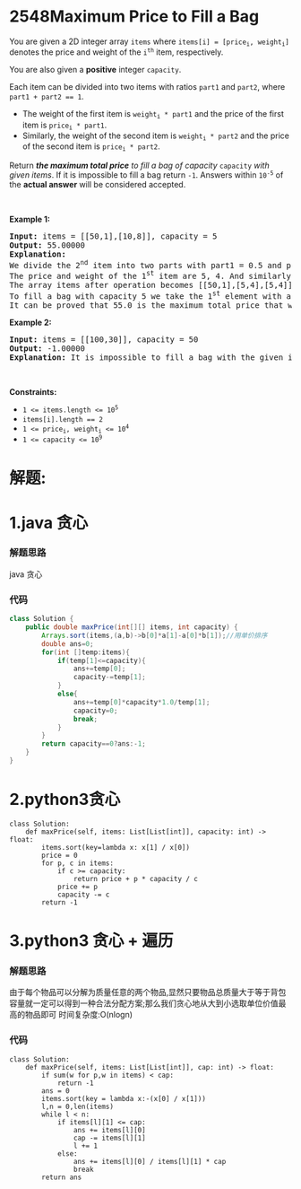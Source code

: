 # 2548Maximum Price to Fill a Bag
<p>You are given a 2D integer array <code>items</code> where <code>items[i] = [price<sub>i</sub>, weight<sub>i</sub>]</code> denotes the price and weight of the <code>i<sup>th</sup></code> item, respectively.</p>

<p>You are also given a <strong>positive</strong> integer <code>capacity</code>.</p>

<p>Each item can be divided into two items with ratios <code>part1</code> and <code>part2</code>, where <code>part1 + part2 == 1</code>.</p>

<ul>
	<li>The weight of the first item is <code>weight<sub>i</sub> * part1</code> and the price of the first item is <code>price<sub>i</sub> * part1</code>.</li>
	<li>Similarly, the weight of the second item is <code>weight<sub>i</sub> * part2</code> and the price of the second item is <code>price<sub>i</sub> * part2</code>.</li>
</ul>

<p>Return <em><strong>the maximum total price</strong> to fill a bag of capacity</em> <code>capacity</code> <em>with given items</em>. If it is impossible to fill a bag return <code>-1</code>. Answers within <code>10<sup>-5</sup></code> of the <strong>actual answer</strong> will be considered accepted.</p>

<p>&nbsp;</p>
<p><strong class="example">Example 1:</strong></p>

<pre>
<strong>Input:</strong> items = [[50,1],[10,8]], capacity = 5
<strong>Output:</strong> 55.00000
<strong>Explanation:</strong> 
We divide the 2<sup>nd</sup> item into two parts with part1 = 0.5 and part2 = 0.5.
The price and weight of the 1<sup>st</sup> item are 5, 4. And similarly, the price and the weight of the 2<sup>nd</sup> item are 5, 4.
The array items after operation becomes [[50,1],[5,4],[5,4]]. 
To fill a bag with capacity 5 we take the 1<sup>st</sup> element with a price of 50 and the 2<sup>nd</sup> element with a price of 5.
It can be proved that 55.0 is the maximum total price that we can achieve.
</pre>

<p><strong class="example">Example 2:</strong></p>

<pre>
<strong>Input:</strong> items = [[100,30]], capacity = 50
<strong>Output:</strong> -1.00000
<strong>Explanation:</strong> It is impossible to fill a bag with the given item.
</pre>

<p>&nbsp;</p>
<p><strong>Constraints:</strong></p>

<ul>
	<li><code>1 &lt;= items.length &lt;= 10<sup>5</sup></code></li>
	<li><code>items[i].length == 2</code></li>
	<li><code>1 &lt;= price<sub>i</sub>, weight<sub>i</sub> &lt;= 10<sup>4</sup></code></li>
	<li><code>1 &lt;= capacity &lt;= 10<sup>9</sup></code></li>
</ul>
































# 解题:
# 1.java 贪心
### 解题思路
java 贪心
### 代码
```java
class Solution {
    public double maxPrice(int[][] items, int capacity) {
        Arrays.sort(items,(a,b)->b[0]*a[1]-a[0]*b[1]);//用单价排序
        double ans=0;
        for(int []temp:items){
            if(temp[1]<=capacity){
                ans+=temp[0];
                capacity-=temp[1];
            }
            else{
                ans+=temp[0]*capacity*1.0/temp[1];
                capacity=0;
                break;
            }
        }
        return capacity==0?ans:-1;
    }
}
```
# 2.python3贪心
```
class Solution:
    def maxPrice(self, items: List[List[int]], capacity: int) -> float:
        items.sort(key=lambda x: x[1] / x[0])
        price = 0
        for p, c in items:
            if c >= capacity:
                return price + p * capacity / c
            price += p
            capacity -= c
        return -1
```

# 3.python3 贪心 + 遍历
### 解题思路
由于每个物品可以分解为质量任意的两个物品,显然只要物品总质量大于等于背包容量就一定可以得到一种合法分配方案;那么我们贪心地从大到小选取单位价值最高的物品即可
时间复杂度:O(nlogn)

### 代码

```python3
class Solution:
    def maxPrice(self, items: List[List[int]], cap: int) -> float:
        if sum(w for p,w in items) < cap:
            return -1
        ans = 0
        items.sort(key = lambda x:-(x[0] / x[1]))
        l,n = 0,len(items)
        while l < n:
            if items[l][1] <= cap:
                ans += items[l][0]
                cap -= items[l][1]
                l += 1
            else:
                ans += items[l][0] / items[l][1] * cap
                break
        return ans
```
